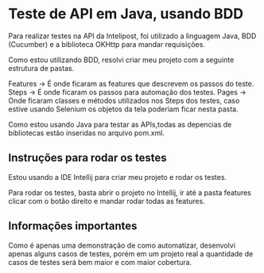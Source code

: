 # Teste de API em Java, usando BDD

Para realizar testes na API da Intelipost, foi utilizado a linguagem Java, BDD (Cucumber) e a biblioteca OKHttp para mandar requisições.

Como estou utilizando BDD, resolvi criar meu projeto com a seguinte estrutura de pastas.

Features -> É onde ficaram as features que descrevem os passos do teste.
Steps -> É onde ficaram os passos para automação dos testes.
Pages -> Onde ficaram classes e métodos utilizados nos Steps dos testes, caso estive usando Selenium os objetos da tela poderiam ficar nesta pasta.

Como estou usando Java para testar as APIs,todas as depencias de bibliotecas estão inseridas no arquivo pom.xml.

## Instruções para rodar os testes

Estou usando a IDE Intellij para criar meu projeto e rodar os testes.

Para rodar os testes, basta abrir o projeto no Intellij, ir até a pasta features clicar com o botão direito e mandar rodar todas as features.

## Informações importantes

Como é apenas uma demonstração de como automatizar, desenvolvi apenas alguns casos de testes, porém em um projeto real a quantidade de casos de testes será bem maior e com maior cobertura.

